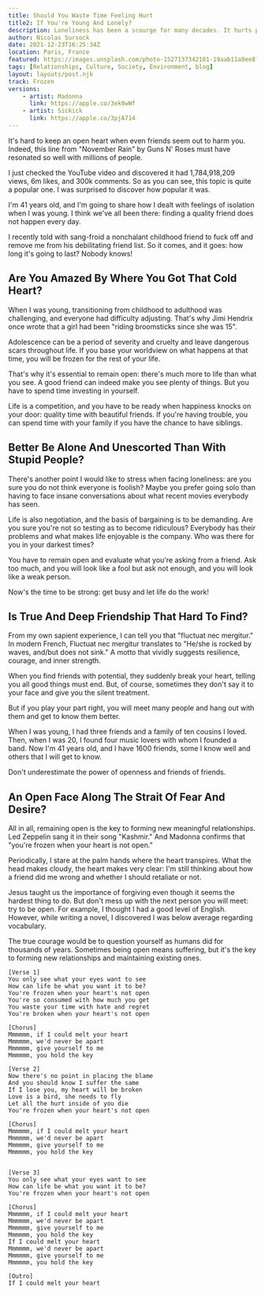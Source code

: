 ```yaml
---
title: Should You Waste Time Feeling Hurt
title2: If You're Young And Lonely?
description: Loneliness has been a scourge for many decades. It hurts people that are vulnerable. But the key to healthy relationships is to remain open.
author: Nicolas Sursock
date: 2021-12-23T16:25:34Z
location: Paris, France
featured: https://images.unsplash.com/photo-1527137342181-19aab11a8ee8?ixlib=rb-1.2.1&ixid=MnwxMjA3fDB8MHxwaG90by1wYWdlfHx8fGVufDB8fHx8&auto=format&fit=crop
tags: [Relationships, Culture, Society, Environment, blog]
layout: layouts/post.njk
track: Frozen
versions:
    - artist: Madonna
      link: https://apple.co/3ek0wWf
    - artist: Sickick
      link: https://apple.co/3pjA714
---
```


It's hard to keep an open heart when even friends seem out to harm you. Indeed, this line from "November Rain" by Guns N' Roses must have resonated so well with millions of people. 

I just checked the YouTube video and discovered it had 1,784,918,209 views, 6m likes, and 300k comments. So as you can see, this topic is quite a popular one. I was surprised to discover how popular it was.

I'm 41 years old, and I'm going to share how I dealt with feelings of isolation when I was young. I think we've all been there: finding a quality friend does not happen every day.

I recently told with sang-froid a nonchalant childhood friend to fuck off and remove me from his debilitating friend list. So it comes, and it goes: how long it's going to last? Nobody knows!

## Are You Amazed By Where You Got That Cold Heart?
When I was young, transitioning from childhood to adulthood was challenging, and everyone had difficulty adjusting. That's why Jimi Hendrix once wrote that a girl had been "riding broomsticks since she was 15".

Adolescence can be a period of severity and cruelty and leave dangerous scars throughout life. If you base your worldview on what happens at that time, you will be frozen for the rest of your life.

That's why it's essential to remain open: there's much more to life than what you see. A good friend can indeed make you see plenty of things. But you have to spend time investing in yourself.

Life is a competition, and you have to be ready when happiness knocks on your door: quality time with beautiful friends. If you're having trouble, you can spend time with your family if you have the chance to have siblings.

## Better Be Alone And Unescorted Than With Stupid People?
There's another point I would like to stress when facing loneliness: are you sure you do not think everyone is foolish? Maybe you prefer going solo than having to face insane conversations about what recent movies everybody has seen.

Life is also negotiation, and the basis of bargaining is to be demanding. Are you sure you're not so testing as to become ridiculous? Everybody has their problems and what makes life enjoyable is the company. Who was there for you in your darkest times?

You have to remain open and evaluate what you're asking from a friend. Ask too much, and you will look like a fool but ask not enough, and you will look like a weak person.

Now's the time to be strong: get busy and let life do the work!

## Is True And Deep Friendship That Hard To Find?
From my own sapient experience, I can tell you that "fluctuat nec mergitur." In modern French, Fluctuat nec mergitur translates to "He/she is rocked by waves, and/but does not sink." A motto that vividly suggests resilience, courage, and inner strength.

When you find friends with potential, they suddenly break your heart, telling you all good things must end. But, of course, sometimes they don't say it to your face and give you the silent treatment.

But if you play your part right, you will meet many people and hang out with them and get to know them better.

When I was young, I had three friends and a family of ten cousins I loved. Then, when I was 20, I found four music lovers with whom I founded a band. Now I'm 41 years old, and I have 1600 friends, some I know well and others that I will get to know.

Don't underestimate the power of openness and friends of friends.

## An Open Face Along The Strait Of Fear And Desire?
All in all, remaining open is the key to forming new meaningful relationships. Led Zeppelin sang it in their song "Kashmir." And Madonna confirms that "you're frozen when your heart is not open."

Periodically, I stare at the palm hands where the heart transpires. What the head makes cloudy, the heart makes very clear: I'm still thinking about how a friend did me wrong and whether I should retaliate or not.

Jesus taught us the importance of forgiving even though it seems the hardest thing to do. But don't mess up with the next person you will meet: try to be open. For example, I thought I had a good level of English. However, while writing a novel, I discovered I was below average regarding vocabulary.

The true courage would be to question yourself as humans did for thousands of years. Sometimes being open means suffering, but it's the key to forming new relationships and maintaining existing ones.

```
[Verse 1]
You only see what your eyes want to see
How can life be what you want it to be?
You're frozen when your heart's not open
You're so consumed with how much you get
You waste your time with hate and regret
You're broken when your heart's not open

[Chorus]
Mmmmmm, if I could melt your heart
Mmmmmm, we'd never be apart
Mmmmmm, give yourself to me
Mmmmmm, you hold the key

[Verse 2]
Now there's no point in placing the blame
And you should know I suffer the same
If I lose you, my heart will be broken
Love is a bird, she needs to fly
Let all the hurt inside of you die
You're frozen when your heart's not open

[Chorus]
Mmmmmm, if I could melt your heart
Mmmmmm, we'd never be apart
Mmmmmm, give yourself to me
Mmmmmm, you hold the key


[Verse 3]
You only see what your eyes want to see
How can life be what you want it to be?
You're frozen when your heart's not open

[Chorus]
Mmmmmm, if I could melt your heart
Mmmmmm, we'd never be apart
Mmmmmm, give yourself to me
Mmmmmm, you hold the key
If I could melt your heart
Mmmmmm, we'd never be apart
Mmmmmm, give yourself to me
Mmmmmm, you hold the key

[Outro]
If I could melt your heart
```